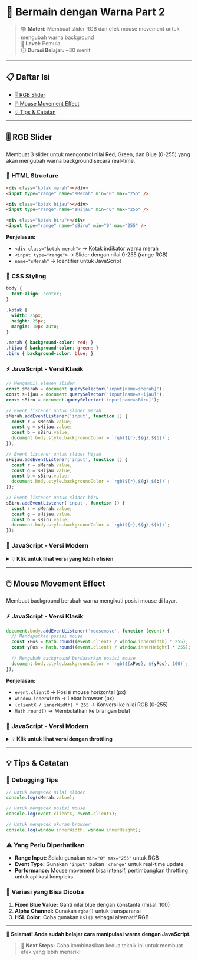 # 🎨 Bermain dengan Warna Part 2

> 📚 **Materi:** Membuat slider RGB dan efek mouse movement untuk mengubah warna background  
> 🎯 **Level:** Pemula  
> ⏱️ **Durasi Belajar:** ~30 menit

---

## 📋 Daftar Isi

- [🎚️ RGB Slider](#-rgb-slider)
- [🖱️ Mouse Movement Effect](#️-mouse-movement-effect)
- [💡 Tips & Catatan](#-tips--catatan)

---

## 🎚️ RGB Slider

Membuat 3 slider untuk mengontrol nilai Red, Green, dan Blue (0-255) yang akan mengubah warna background secara real-time.

### 📝 HTML Structure

```html
<div class="kotak merah"></div>
<input type="range" name="sMerah" min="0" max="255" />

<div class="kotak hijau"></div>
<input type="range" name="sHijau" min="0" max="255" />

<div class="kotak biru"></div>
<input type="range" name="sBiru" min="0" max="255" />
```

**Penjelasan:**
- `<div class="kotak merah">` → Kotak indikator warna merah
- `<input type="range">` → Slider dengan nilai 0-255 (range RGB)
- `name="sMerah"` → Identifier untuk JavaScript

### 🎨 CSS Styling

```css
body {
  text-align: center;
}

.kotak {
  width: 25px;
  height: 25px;
  margin: 10px auto;
}

.merah { background-color: red; }
.hijau { background-color: green; }
.biru { background-color: blue; }
```

### ⚡ JavaScript - Versi Klasik

```javascript
// Mengambil elemen slider
const sMerah = document.querySelector('input[name=sMerah]');
const sHijau = document.querySelector('input[name=sHijau]');
const sBiru = document.querySelector('input[name=sBiru]');

// Event listener untuk slider merah
sMerah.addEventListener('input', function () {
  const r = sMerah.value;
  const g = sHijau.value;
  const b = sBiru.value;
  document.body.style.backgroundColor = `rgb(${r},${g},${b})`;
});

// Event listener untuk slider hijau
sHijau.addEventListener('input', function () {
  const r = sMerah.value;
  const g = sHijau.value;
  const b = sBiru.value;
  document.body.style.backgroundColor = `rgb(${r},${g},${b})`;
});

// Event listener untuk slider biru
sBiru.addEventListener('input', function () {
  const r = sMerah.value;
  const g = sHijau.value;
  const b = sBiru.value;
  document.body.style.backgroundColor = `rgb(${r},${g},${b})`;
});
```

### 🚀 JavaScript - Versi Modern

<details>
<summary>💡 <strong>Klik untuk lihat versi yang lebih efisien</strong></summary>

```javascript
// Mengambil semua slider sekaligus
const sliders = {
  red: document.querySelector('input[name=sMerah]'),
  green: document.querySelector('input[name=sHijau]'),
  blue: document.querySelector('input[name=sBiru]')
};

// Fungsi untuk update background color
const updateBackgroundColor = () => {
  const r = sliders.red.value;
  const g = sliders.green.value;
  const b = sliders.blue.value;
  document.body.style.backgroundColor = `rgb(${r}, ${g}, ${b})`;
};

// Menambahkan event listener ke semua slider
Object.values(sliders).forEach(slider => {
  slider.addEventListener('input', updateBackgroundColor);
});
```

**Keunggulan versi modern:**
- ✅ Tidak ada kode berulang (DRY principle)
- ✅ Lebih mudah maintenance
- ✅ Fungsi terpisah, lebih terorganisir

</details>

---

## 🖱️ Mouse Movement Effect

Membuat background berubah warna mengikuti posisi mouse di layar.

### ⚡ JavaScript - Versi Klasik

```javascript
document.body.addEventListener('mousemove', function (event) {
  // Mendapatkan posisi mouse
  const xPos = Math.round((event.clientX / window.innerWidth) * 255);
  const yPos = Math.round((event.clientY / window.innerHeight) * 255);
  
  // Mengubah background berdasarkan posisi mouse
  document.body.style.backgroundColor = `rgb(${xPos}, ${yPos}, 100)`;
});
```

**Penjelasan:**
- `event.clientX` → Posisi mouse horizontal (px)
- `window.innerWidth` → Lebar browser (px)
- `(clientX / innerWidth) * 255` → Konversi ke nilai RGB (0-255)
- `Math.round()` → Membulatkan ke bilangan bulat

### 🚀 JavaScript - Versi Modern

<details>
<summary>💡 <strong>Klik untuk lihat versi dengan throttling</strong></summary>

```javascript
// Throttle function untuk performa lebih baik
const throttle = (func, delay) => {
  let timeoutId;
  let lastExecTime = 0;
  return function (...args) {
    const currentTime = Date.now();
    
    if (currentTime - lastExecTime > delay) {
      func.apply(this, args);
      lastExecTime = currentTime;
    } else {
      clearTimeout(timeoutId);
      timeoutId = setTimeout(() => {
        func.apply(this, args);
        lastExecTime = Date.now();
      }, delay - (currentTime - lastExecTime));
    }
  };
};

// Mouse movement handler
const handleMouseMove = (event) => {
  const { clientX, clientY } = event;
  const { innerWidth, innerHeight } = window;
  
  const xPos = Math.round((clientX / innerWidth) * 255);
  const yPos = Math.round((clientY / innerHeight) * 255);
  
  document.body.style.backgroundColor = `rgb(${xPos}, ${yPos}, 100)`;
};

// Menggunakan throttle untuk performa lebih baik
document.body.addEventListener('mousemove', throttle(handleMouseMove, 16));
```

**Keunggulan versi modern:**
- ✅ Throttling untuk performa lebih baik
- ✅ Destructuring assignment
- ✅ Arrow function yang lebih clean

</details>

---

## 💡 Tips & Catatan

### 📌 Debugging Tips

```javascript
// Untuk mengecek nilai slider
console.log(sMerah.value);

// Untuk mengecek posisi mouse
console.log(event.clientX, event.clientY);

// Untuk mengecek ukuran browser
console.log(window.innerWidth, window.innerHeight);
```

### ⚠️ Yang Perlu Diperhatikan

- **Range Input:** Selalu gunakan `min="0" max="255"` untuk RGB
- **Event Type:** Gunakan `'input'` bukan `'change'` untuk real-time update
- **Performance:** Mouse movement bisa intensif, pertimbangkan throttling untuk aplikasi kompleks

### 🎯 Variasi yang Bisa Dicoba

1. **Fixed Blue Value:** Ganti nilai blue dengan konstanta (misal: 100)
2. **Alpha Channel:** Gunakan `rgba()` untuk transparansi
3. **HSL Color:** Coba gunakan `hsl()` sebagai alternatif RGB

---

**🎉 Selamat! Anda sudah belajar cara manipulasi warna dengan JavaScript.**

> 📝 **Next Steps:** Coba kombinasikan kedua teknik ini untuk membuat efek yang lebih menarik!
